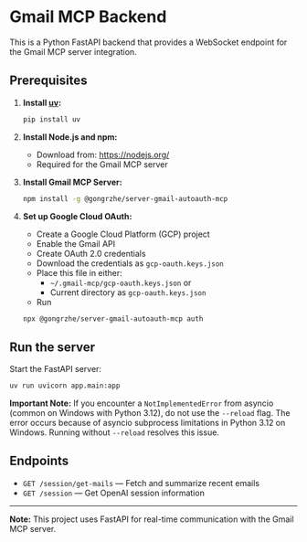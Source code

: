 # Gmail MCP Backend

This is a Python FastAPI backend that provides a WebSocket endpoint for the Gmail MCP server integration.

## Prerequisites

1. **Install [uv](https://github.com/astral-sh/uv):**
   ```sh
   pip install uv
   ```

2. **Install Node.js and npm:**
   - Download from: https://nodejs.org/
   - Required for the Gmail MCP server

3. **Install Gmail MCP Server:**
   ```sh
   npm install -g @gongrzhe/server-gmail-autoauth-mcp
   ```

4. **Set up Google Cloud OAuth:**
   - Create a Google Cloud Platform (GCP) project
   - Enable the Gmail API
   - Create OAuth 2.0 credentials
   - Download the credentials as `gcp-oauth.keys.json`
   - Place this file in either:
     - `~/.gmail-mcp/gcp-oauth.keys.json` or
     - Current directory as `gcp-oauth.keys.json`
   - Run 
   ```sh
   npx @gongrzhe/server-gmail-autoauth-mcp auth
   ```

## Run the server

Start the FastAPI server:

```sh
uv run uvicorn app.main:app
```

**Important Note:** If you encounter a `NotImplementedError` from asyncio (common on Windows with Python 3.12), do not use the `--reload` flag. The error occurs because of asyncio subprocess limitations in Python 3.12 on Windows. Running without `--reload` resolves this issue.

## Endpoints

- `GET /session/get-mails` — Fetch and summarize recent emails
- `GET /session` — Get OpenAI session information

---

**Note:** This project uses FastAPI for real-time communication with the Gmail MCP server. 